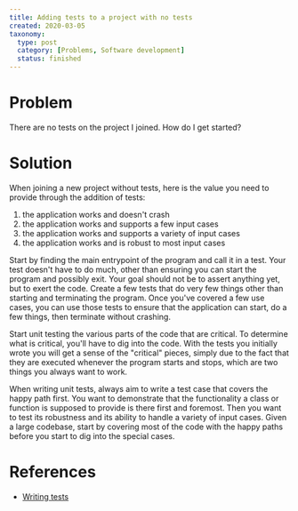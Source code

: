 ```yaml
---
title: Adding tests to a project with no tests
created: 2020-03-05
taxonomy:
  type: post
  category: [Problems, Software development]
  status: finished
---
```


# Problem
There are no tests on the project I joined. How do I get started?

# Solution
When joining a new project without tests, here is the value you need to provide through the addition of tests:
1. the application works and doesn't crash
2. the application works and supports a few input cases
3. the application works and supports a variety of input cases
4. the application works and is robust to most input cases

Start by finding the main entrypoint of the program and call it in a test. Your test doesn't have to do much, other than ensuring you can start the program and possibly exit. Your goal should not be to assert anything yet, but to exert the code. Create a few tests that do very few things other than starting and terminating the program. Once you've covered a few use cases, you can use those tests to ensure that the application can start, do a few things, then terminate without crashing.

Start unit testing the various parts of the code that are critical. To determine what is critical, you'll have to dig into the code. With the tests you initially wrote you will get a sense of the "critical" pieces, simply due to the fact that they are executed whenever the program starts and stops, which are two things you always want to work.

When writing unit tests, always aim to write a test case that covers the happy path first. You want to demonstrate that the functionality a class or function is supposed to provide is there first and foremost. Then you want to test its robustness and its ability to handle a variety of input cases. Given a large codebase, start by covering most of the code with the happy paths before you start to dig into the special cases.

# References
* [Writing tests](../../../../processes/writing-tests)
